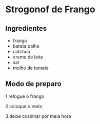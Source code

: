 # Strogonof de Frango

## Ingredientes

 - frango
 - batata palha
 - catchup
 - creme de leite
 - sal
 - molho de tomate
 
## Modo de preparo

 1 refogue o frango

 2 coloque o resto

 3 deixe cosinhar por meia hora